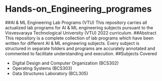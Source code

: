 # Hands-on_Engineering_programes
##AI & ML Engineering Lab Programs (VTU)
This repository carries all actualized lab programs for AI & ML engineering subjects pursuant to the Visvesvaraya Technological University (VTU) 2022 curriculum.
##Abstract
This repository is a complete collection of lab programs which have been written for different AI & ML engineering subjects. Every subject is structured in separate folders and programs are accurately annotated and commented to facilitate understanding and execution.
##Subjects Covered
- Digital Design and Computer Organization (BCS302)
- Operating Systems (BCS303)
- Data Structures Laboratory (BCL305)
